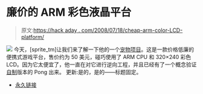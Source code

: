 # 廉价的 ARM 彩色液晶平台

> 原文:[https://hack aday . com/2008/07/18/cheap-arm-color-LCD-platform/](https://hackaday.com/2008/07/18/cheap-arm-color-lcd-platform/)

![](../Images/58735df221b73e1cb7df5c6b3535ed50.png)
今天，[sprite_tm]让我们来了解一下他的一个[宠物项目](http://spmp305x.spritesserver.nl/wiki/index.php/Main_Page)。这是一款价格低廉的便携式游戏平台，售价约为 50 美元，碰巧使用了 ARM CPU 和 320×240 彩色 LCD。因为它太便宜了，他一直在对它进行逆向工程，并且已经有了一个概念验证[自制](http://spmp305x.spritesserver.nl/wiki/index.php/Homebrew)版本的 Pong 出来。
更新:是的，是的——标题固定。

*   [永久链接](http://spmp305x.spritesserver.nl/wiki/index.php)